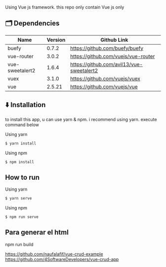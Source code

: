  
Using Vue js framework. this repo only contain Vue js only


## 🗂️ Dependencies
| Name            | Version | Github Link                               |
| --------------- | ------- | ----------------------------------------- |
| buefy           | 0.7.2   | https://github.com/buefy/buefy            |
| vue-router      | 3.0.2   | https://github.com/vuejs/vue-router       |
| vue-sweetalert2 | 1.6.4   | https://github.com/avil13/vue-sweetalert2 |
| vuex            | 3.1.0   | https://github.com/vuejs/vuex             |
| vue             | 2.5.21  | https://github.com/vuejs/vue              |

## ⬇️ Installation

to install this app, u can use yarn & npm. i recommend using yarn.
execute command below

Using yarn
```sh
$ yarn install
```
Using npm
```sh
$ npm install

```
## How to run
Using yarn
```sh
$ yarn serve
```
Using npm
```sh
$ npm run serve
```

Para generar el html
-------
npm run build

https://github.com/naufalafif/vue-crud-example
https://github.com/4SoftwareDevelopers/vue-crud-app